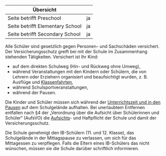 | Übersicht | |
| --- | --- |
| Seite betrifft Preschool | ja |
| Seite betrifft Elementary School | ja |
| Seite betrifft Secondary School | ja |

Alle Schüler sind gesetzlich gegen Personen- und Sachschäden versichert. Der Versicherungsschutz greift bei mit der Schule im Zusammenhang stehenden Tätigkeiten. Versichert ist Ihr Kind:

-   auf dem direkten Schulweg (Hin- und Rückweg ohne Umweg),
-   während Veranstaltungen mit den Kindern oder Schülern, die von Lehrern oder Erziehern organisiert und beaufsichtigt wurden, z. B. Ausflüge und [Klassenfahrten](https://de.wiki.accadis-isb.net/Klassenfahrten "Klassenfahrten"),
-   während Schulsportveranstaltungen,
-   während der Pausen.

Die Kinder und Schüler müssen sich während der [Unterrichtszeit und in den Pausen](https://de.wiki.accadis-isb.net/Unterricht_und_Pausen "Unterricht und Pausen") auf dem Schulgelände aufhalten. Bei unerlaubtem Entfernen entfallen nach §4 der „Verordnung über die Aufsicht über Schülerinnen und Schüler“ (AufsVO) die [Aufsichts](https://de.wiki.accadis-isb.net/Aufsicht "Aufsicht")\- und Haftpflicht der Schule und damit der Versicherungsschutz.

Die Schule genehmigt den IB-Schülern (11. und 12. Klasse), das Schulgelände in der Mittagspause zu verlassen, um sich für das Mittagessen zu verpflegen. Falls die Eltern eines IB-Schülers das nicht wünschen, müssen sie die Schule darüber schriftlich informieren.